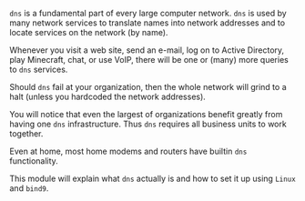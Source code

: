 `dns` is a fundamental part of every large computer network. `dns` is
used by many network services to translate names into network addresses
and to locate services on the network (by name).

Whenever you visit a web site, send an e-mail, log on to Active
Directory, play Minecraft, chat, or use VoIP, there will be one or
(many) more queries to `dns` services.

Should `dns` fail at your organization, then the whole network will
grind to a halt (unless you hardcoded the network addresses).

You will notice that even the largest of organizations benefit greatly
from having one `dns` infrastructure. Thus `dns` requires all business
units to work together.

Even at home, most home modems and routers have builtin `dns`
functionality.

This module will explain what `dns` actually is and how to set it up
using `Linux` and `bind9`.

